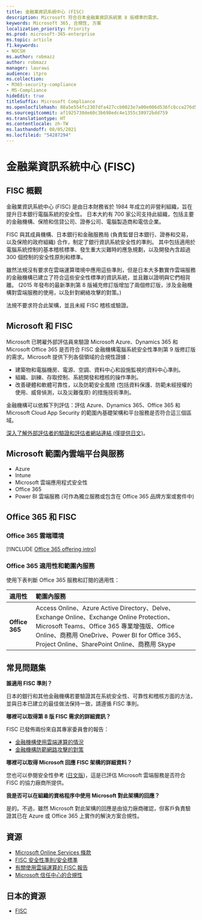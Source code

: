 ```yaml
---
title: 金融業資訊系統中心 (FISC)
description: Microsoft 符合日本金融業資訊系統第 8 版標準的需求。
keywords: Microsoft 365, 合規性, 方案
localization_priority: Priority
ms.prod: microsoft-365-enterprise
ms.topic: article
f1.keywords:
- NOCSH
ms.author: robmazz
author: robmazz
manager: laurawi
audience: itpro
ms.collection:
- M365-security-compliance
- MS-Compliance
hideEdit: true
titleSuffix: Microsoft Compliance
ms.openlocfilehash: 88a5e554fc2307dfa427ccb0023e7a00e006d536fc8cca276d550aa9510dbc29
ms.sourcegitcommit: af1925730de60c3b698edc4e1355c38972bdd759
ms.translationtype: HT
ms.contentlocale: zh-TW
ms.lasthandoff: 08/05/2021
ms.locfileid: "54287294"
---
```

# <a name="center-for-financial-industry-information-systems-fisc"></a>金融業資訊系統中心 (FISC)

## <a name="fisc-overview"></a>FISC 概觀

金融業資訊系統中心 (FISC) 是由日本財務省於 1984 年成立的非營利組織，旨在提升日本銀行電腦系統的安全性。 日本大約有 700 家公司支持此組織，包括主要的金融機構、保險和信貸公司、證券公司、電腦製造商和電信企業。

FISC 與其成員機構、日本銀行和金融服務局 (負責監督日本銀行、證券和交易，以及保險的政府組織) 合作，制定了銀行資訊系統安全性的準則。 其中包括適用於電腦系統控制的基本稽核標準、發生重大災難時的應急規劃，以及開發內含超過 300 個控制的安全性原則和標準。

雖然法規沒有要求在雲端運算環境中應用這些準則，但是日本大多數實作雲端服務的金融機構已建立了符合這些安全性標準的資訊系統，並且難以證明與它們相背離。 (2015 年發布的最新準則第 8 版補充修訂版增加了兩個修訂版，涉及金融機構對雲端服務的使用，以及針對網絡攻擊的對策。)

法規不要求符合此架構，並且未經 FISC 稽核或驗證。

## <a name="microsoft-and-fisc"></a>Microsoft 和 FISC

Microsoft 已聘雇外部評估員來驗證 Microsoft Azure、Dynamics 365 和 Microsoft Office 365 是否符合 FISC 金融機構電腦系統安全性準則第 9 版修訂版的需求。Microsoft 提供下列各個領域的合規性證據：

- 建築物和電腦機房、電源、空調、資料中心和設施監視的資料中心準則。
- 組織、訓練、存取控制、系統開發和稽核的操作準則。
- 改善硬體和軟體可靠性，以及防範安全風險 (包括資料保護、防範未經授權的使用、威脅偵測，以及災難復原) 的措施技術準則。

金融機構可以依賴下列評估：評估 Azure、Dynamics 365、Office 365 和 Microsoft Cloud App Security 的範圍內基礎架構和平台服務是否符合這三個區域。

[深入了解外部評估者的驗證和評估者網站連結 (僅提供日文)](https://cloudblogs.microsoft.com/industry-blog/ja-jp/financial-services/2018/05/11/fisc_v9/)。

## <a name="microsoft-in-scope-cloud-platforms--services"></a>Microsoft 範圍內雲端平台與服務

- Azure
- Intune
- Microsoft 雲端應用程式安全性
- Office 365
- Power BI 雲端服務 (可作為獨立服務或包含在 Office 365 品牌方案或套件中)

## <a name="office-365-and-fisc"></a>Office 365 和 FISC

### <a name="office-365-cloud-environments"></a>Office 365 雲端環境

[!INCLUDE [Office 365 offering intro](../includes/o365-offering-introduction.md)]

### <a name="office-365-applicability-and-in-scope-services"></a>Office 365 適用性和範圍內服務

使用下表判斷 Office 365 服務和訂閱的適用性：

| **適用性** | **範圍內服務** |
|:------------------|:----------------------|
| **Office 365** | Access Online、Azure Active Directory、Delve、Exchange Online、Exchange Online Protection、Microsoft Teams、Office 365 專業增強版、Office Online、商務用 OneDrive、Power BI for Office 365、Project Online、SharePoint Online、商務用 Skype |

## <a name="frequently-asked-questions"></a>常見問題集

**誰適用 FISC 準則？**

日本的銀行和其他金融機構若要驗證其在系統安全性、可靠性和稽核方面的方法，並與日本已建立的最佳做法保持一致，請遵循 FISC 準則。

**哪裡可以取得第 8 版 FISC 需求的詳細資訊？**

FISC 已發佈兩份來自其專家委員會的報告：

- [金融機構使用雲端運算的情況](https://aka.ms/cloud-computing-report-en)
- [金融機構防範網路攻擊的對策](https://aka.ms/cyberattack-counter)

**哪裡可以取得 Microsoft 回應 FISC 架構的詳細資料？**

您也可以參閱安全性參考 ([日文版](https://aka.ms/microsoftresponsetofiscguidancejapanese))，這是已評估 Microsoft 雲端服務是否符合 FISC 的協力廠商所提供。

**我是否可以在組織的資格程序中使用 Microsoft 對此架構的回應？**

是的。不過，雖然 Microsoft 對此架構的回應是由協力廠商確認，但客戶負責驗證其已在 Azure 或 Office 365 上實作的解決方案合規性。

## <a name="resources"></a>資源

- [Microsoft Online Services 條款](https://aka.ms/Online-Services-Terms)
- [FISC 安全性準則/安全標準](https://www.fisc.or.jp/english)
- [有關使用雲端運算的 FISC 報告](https://aka.ms/cloud-computing-report-en)
- [Microsoft 信任中心的合規性](https://www.microsoft.com/trust-center/compliance/compliance-overview)

## <a name="resources-in-japanese"></a>日本的資源

- [FISC](https://www.fisc.or.jp/)
